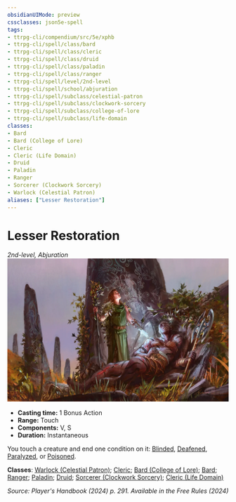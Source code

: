 ```yaml
---
obsidianUIMode: preview
cssclasses: json5e-spell
tags:
- ttrpg-cli/compendium/src/5e/xphb
- ttrpg-cli/spell/class/bard
- ttrpg-cli/spell/class/cleric
- ttrpg-cli/spell/class/druid
- ttrpg-cli/spell/class/paladin
- ttrpg-cli/spell/class/ranger
- ttrpg-cli/spell/level/2nd-level
- ttrpg-cli/spell/school/abjuration
- ttrpg-cli/spell/subclass/celestial-patron
- ttrpg-cli/spell/subclass/clockwork-sorcery
- ttrpg-cli/spell/subclass/college-of-lore
- ttrpg-cli/spell/subclass/life-domain
classes:
- Bard
- Bard (College of Lore)
- Cleric
- Cleric (Life Domain)
- Druid
- Paladin
- Ranger
- Sorcerer (Clockwork Sorcery)
- Warlock (Celestial Patron)
aliases: ["Lesser Restoration"]
---
```

# Lesser Restoration
*2nd-level, Abjuration*  
![](3-Mechanics/CLI/spells/img/lesser-restoration.webp#right)

- **Casting time:** 1 Bonus Action
- **Range:** Touch
- **Components:** V, S
- **Duration:** Instantaneous

You touch a creature and end one condition on it: [Blinded](3-Mechanics/CLI/rules/conditions.md#Blinded), [Deafened](3-Mechanics/CLI/rules/conditions.md#Deafened), [Paralyzed](3-Mechanics/CLI/rules/conditions.md#Paralyzed), or [Poisoned](3-Mechanics/CLI/rules/conditions.md#Poisoned).

**Classes**: [Warlock (Celestial Patron)](3-Mechanics/CLI/lists/list-spells-classes-warlock-xphb-celestial-patron-xphb.md "subclass=XPHB;class=XPHB"); [Cleric](3-Mechanics/CLI/lists/list-spells-classes-cleric.md); [Bard (College of Lore)](3-Mechanics/CLI/lists/list-spells-classes-bard-xphb-college-of-lore-xphb.md "subclass=XPHB;class=XPHB"); [Bard](3-Mechanics/CLI/lists/list-spells-classes-bard.md); [Ranger](3-Mechanics/CLI/lists/list-spells-classes-ranger.md); [Paladin](3-Mechanics/CLI/lists/list-spells-classes-paladin.md); [Druid](3-Mechanics/CLI/lists/list-spells-classes-druid.md); [Sorcerer (Clockwork Sorcery)](3-Mechanics/CLI/lists/list-spells-classes-sorcerer-xphb-clockwork-sorcery-xphb.md "subclass=XPHB;class=XPHB"); [Cleric (Life Domain)](3-Mechanics/CLI/lists/list-spells-classes-cleric-xphb-life-domain-xphb.md "subclass=XPHB;class=XPHB")

*Source: Player's Handbook (2024) p. 291. Available in the Free Rules (2024)*